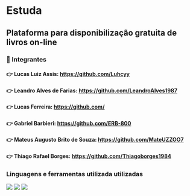 # Estuda

## Plataforma para disponibilização gratuita de livros on-line

### :space_invader: Integrantes

#### :point_right: Lucas Luiz Assis: https://github.com/Luhcyy
#### :point_right: Leandro Alves de Farias: https://github.com/LeandroAlves1987 
#### :point_right: Lucas Ferreira: https://github.com/
#### :point_right: Gabriel Barbieri: https://github.com/ERB-800
#### :point_right: Mateus Augusto Brito de Souza: https://github.com/MateUZZOO7
#### :point_right: Thiago Rafael Borges: https://github.com/Thiagoborges1984

### Linguagens e ferramentas utilizada utilizadas

<p>
<a>
<img src=https://img.shields.io/badge/html5-151515.svg?style=for-the-badge&logo=html5&logoColor=white/>
<img src=https://img.shields.io/badge/css3-151515.svg?style=for-the-badge&logo=css3&logoColor=white/>
<img src=https://img.shields.io/badge/Visual%20Studio%20Code-151515.svg?style=for-the-badge&logo=visual-studio-code&logoColor=white/>
</a>

